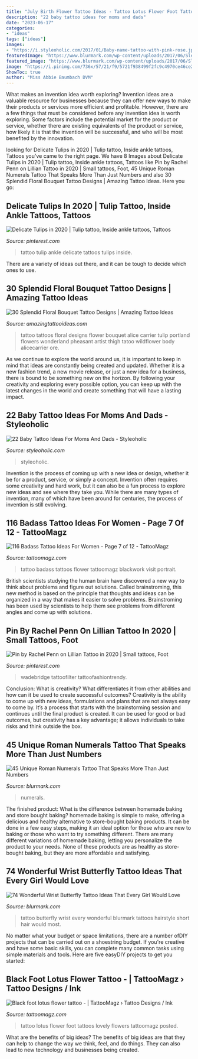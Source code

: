 ```yaml
---
title: "July Birth Flower Tattoo Ideas - Tattoo Lotus Flower Foot Tattoos Lovely Flowers Tattoomagz Posted"
description: "22 baby tattoo ideas for moms and dads"
date: "2023-06-17"
categories:
- "ideas"
tags: ["ideas"]
images:
- "https://i.styleoholic.com/2017/01/Baby-name-tattoo-with-pink-rose.jpg"
featuredImage: "https://www.blurmark.com/wp-content/uploads/2017/06/Sleeve-Roman-Numerals-Tattoo-768x576.jpg"
featured_image: "https://www.blurmark.com/wp-content/uploads/2017/06/Sleeve-Roman-Numerals-Tattoo-768x576.jpg"
image: "https://i.pinimg.com/736x/57/21/f9/5721f938499f2fc9c4970ce46ce2b968.jpg"
ShowToc: true
author: "Miss Abbie Baumbach DVM"
---
```



What makes an invention idea worth exploring?
Invention ideas are a valuable resource for businesses because they can offer new ways to make their products or services more efficient and profitable. However, there are a few things that must be considered before any invention idea is worth exploring. 
Some factors include the potential market for the product or service, whether there are existing equivalents of the product or service, how likely it is that the invention will be successful, and who will be most benefited by the innovation.

	

		
looking for Delicate Tulips in 2020 | Tulip tattoo, Inside ankle tattoos, Tattoos you've came to the right page. We have 8 Images about Delicate Tulips in 2020 | Tulip tattoo, Inside ankle tattoos, Tattoos like Pin by Rachel Penn on Lillian Tattoo in 2020 | Small tattoos, Foot, 45 Unique Roman Numerals Tattoo That Speaks More Than Just Numbers and also 30 Splendid Floral Bouquet Tattoo Designs | Amazing Tattoo Ideas. Here you go:
		
    
## Delicate Tulips In 2020 | Tulip Tattoo, Inside Ankle Tattoos, Tattoos

<img loading=lazy src="https://i.pinimg.com/736x/57/21/f9/5721f938499f2fc9c4970ce46ce2b968.jpg" onerror="this.onerror=null;this.src='https://tse2.mm.bing.net/th?id=OIP.0Cac1JH5AZuNovSc5zeGuAHaJ3&amp;pid=15.1';" alt="Delicate Tulips in 2020 | Tulip tattoo, Inside ankle tattoos, Tattoos">

_Source: pinterest.com_

>tattoo tulip ankle delicate tattoos tulips inside. 

	

There are a variety of ideas out there, and it can be tough to decide which ones to use.

    
## 30 Splendid Floral Bouquet Tattoo Designs | Amazing Tattoo Ideas

<img loading=lazy src="https://amazingtattooideas.com/wp-content/uploads/2016/07/Intricate-Bouquet-Thigh-Tattoo.jpg" onerror="this.onerror=null;this.src='https://tse1.mm.bing.net/th?id=OIP.yYAFJiAGlckRqzw0utkaogHaLH&amp;pid=15.1';" alt="30 Splendid Floral Bouquet Tattoo Designs | Amazing Tattoo Ideas">

_Source: amazingtattooideas.com_

>tattoo tattoos floral designs flower bouquet alice carrier tulip portland flowers wonderland pheasant artist thigh tatoo wildflower body alicecarrier ore. 

	

As we continue to explore the world around us, it is important to keep in mind that ideas are constantly being created and updated. Whether it is a new fashion trend, a new movie release, or just a new idea for a business, there is bound to be something new on the horizon. By following your creativity and exploring every possible option, you can keep up with the latest changes in the world and create something that will have a lasting impact.

    
## 22 Baby Tattoo Ideas For Moms And Dads - Styleoholic

<img loading=lazy src="https://i.styleoholic.com/2017/01/Baby-name-tattoo-with-pink-rose.jpg" onerror="this.onerror=null;this.src='https://tse1.mm.bing.net/th?id=OIP.q9CFvyU7AQKNs2fJaUahpgHaJ4&amp;pid=15.1';" alt="22 Baby Tattoo Ideas For Moms And Dads - Styleoholic">

_Source: styleoholic.com_

>styleoholic. 

	

Invention is the process of coming up with a new idea or design, whether it be for a product, service, or simply a concept. Invention often requires some creativity and hard work, but it can also be a fun process to explore new ideas and see where they take you. While there are many types of invention, many of which have been around for centuries, the process of invention is still evolving.

    
## 116 Badass Tattoo Ideas For Women - Page 7 Of 12 - TattooMagz

<img loading=lazy src="http://tattoomagz.com/wp-content/uploads/Blackwork-flower-and-portrait-tattoo-tattoo-ideas-for-women-900x900.jpg" onerror="this.onerror=null;this.src='https://tse3.mm.bing.net/th?id=OIP.wBxLxRFCQi-L5WnkJaC0HQHaHa&amp;pid=15.1';" alt="116 Badass Tattoo Ideas For Women - Page 7 of 12 - TattooMagz">

_Source: tattoomagz.com_

>tattoo badass tattoos flower tattoomagz blackwork visit portrait. 

	

British scientists studying the human brain have discovered a new way to think about problems and figure out solutions. Called brainstroming, this new method is based on the principle that thoughts and ideas can be organized in a way that makes it easier to solve problems. Brainstroming has been used by scientists to help them see problems from different angles and come up with solutions.

    
## Pin By Rachel Penn On Lillian Tattoo In 2020 | Small Tattoos, Foot

<img loading=lazy src="https://i.pinimg.com/736x/5e/7d/10/5e7d10f63ae7d3975d619505abed6af1.jpg" onerror="this.onerror=null;this.src='https://tse1.mm.bing.net/th?id=OIP.r4tpfRbSW0gCFqK1BUG28wHaHa&amp;pid=15.1';" alt="Pin by Rachel Penn on Lillian Tattoo in 2020 | Small tattoos, Foot">

_Source: pinterest.com_

>wadebridge tattoofilter tattoofashiontrendy. 

	

Conclusion: What is creativity? What differentiates it from other abilities and how can it be used to create successful outcomes?
Creativity is the ability to come up with new ideas, formulations and plans that are not always easy to come by. It’s a process that starts with the brainstorming session and continues until the final product is created. It can be used for good or bad outcomes, but creativity has a key advantage; it allows individuals to take risks and think outside the box.

    
## 45 Unique Roman Numerals Tattoo That Speaks More Than Just Numbers

<img loading=lazy src="https://www.blurmark.com/wp-content/uploads/2017/06/Sleeve-Roman-Numerals-Tattoo-768x576.jpg" onerror="this.onerror=null;this.src='https://tse2.mm.bing.net/th?id=OIP.CgBF8cATWWIa-GJMfmJnTwHaFj&amp;pid=15.1';" alt="45 Unique Roman Numerals Tattoo That Speaks More Than Just Numbers">

_Source: blurmark.com_

>numerals. 

	

The finished product: What is the difference between homemade baking and store bought baking?
homemade baking is simple to make, offering a delicious and healthy alternative to store-bought baking products. It can be done in a few easy steps, making it an ideal option for those who are new to baking or those who want to try something different. There are many different variations of homemade baking, letting you personalize the product to your needs. None of these products are as healthy as store-bought baking, but they are more affordable and satisfying.

    
## 74 Wonderful Wrist Butterfly Tattoo Ideas That Every Girl Would Love

<img loading=lazy src="https://www.blurmark.com/wp-content/uploads/2017/05/Bold-Beautiful-Tattoo.jpg" onerror="this.onerror=null;this.src='https://tse1.mm.bing.net/th?id=OIP.DBUXW0dvJScPZl0AsTqPlgHaLc&amp;pid=15.1';" alt="74 Wonderful Wrist Butterfly Tattoo Ideas That Every Girl Would Love">

_Source: blurmark.com_

>tattoo butterfly wrist every wonderful blurmark tattoos hairstyle short hair would most. 

	

No matter what your budget or space limitations, there are a number ofDIY projects that can be carried out on a shoestring budget. If you're creative and have some basic skills, you can complete many common tasks using simple materials and tools. Here are five easyDIY projects to get you started: 

    
## Black Foot Lotus Flower Tattoo - | TattooMagz › Tattoo Designs / Ink

<img loading=lazy src="https://tattoomagz.com/wp-content/uploads/Tattoos/tattoo-tattoo-ideas-flower-tattoo/Black-foot-lotus-flower-tattoo.jpg" onerror="this.onerror=null;this.src='https://tse3.mm.bing.net/th?id=OIP.6T8Mzt4kKxBUy8fhi_YUtwHaJ3&amp;pid=15.1';" alt="Black foot lotus flower tattoo - | TattooMagz › Tattoo Designs / Ink">

_Source: tattoomagz.com_

>tattoo lotus flower foot tattoos lovely flowers tattoomagz posted. 

	

What are the benefits of big ideas?
The benefits of big ideas are that they can help to change the way we think, feel, and do things. They can also lead to new technology and businesses being created.


